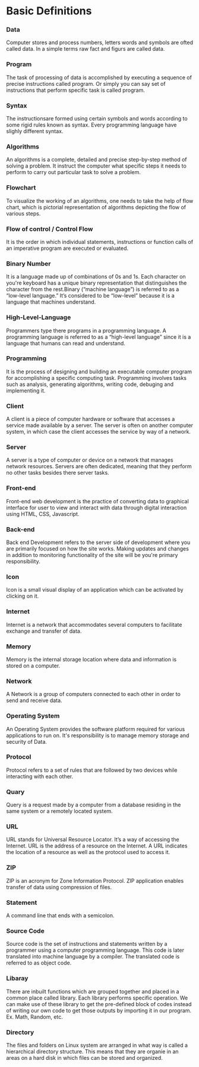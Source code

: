# Basic Definitions
### Data 
Computer stores and process numbers, letters words and symbols are ofted called data. In a simple terms raw fact and figurs are called data.
### Program
The task of processing of data is accomplished by executing a sequence of precise instructions called program.
Or simply you can say set of instructions that perform specific task is called program.
### Syntax
The instructionsare formed using certain symbols and words according to some rigid rules known as syntax.
Every programming language have slighly different syntax.
### Algorithms
An algorithms is a complete, detailed and precise step-by-step method of solving a problem. It instruct the computer what specific steps it needs to perform to carry out particular task to solve a problem.
### Flowchart
To visualize the working of an algorithms, one needs to take the help of flow chart, which is pictorial representation of algorithms depicting the flow of various steps.
### Flow of control / Control Flow
It is the order in which individual statements, instructions or function calls of an imperative program are executed or evaluated. 
### Binary Number
It is a language made up of combinations of 0s and 1s. Each character on you're keyboard has a unique binary representation that distinguishes the character from the rest.Binary (“machine language”) is referred to as a “low-level language.” It’s considered to be “low-level” because it is a language that machines understand.
### High-Level-Language 
Programmers type there programs in a programming language.
A programming language is referred to as a “high-level language” since it is a language that humans can read and understand.
### Programming
It is the process of designing and building an executable computer program for accomplishing a specific computing task. Programming involves tasks such as analysis, generating algorithms, writing code, debuging and implementing it.
### Client
A client is a piece of computer hardware or software that accesses a service made available by a server. The server is often on another computer system, in which case the client accesses the service by way of a network. 
### Server
A server is a type of computer or device on a network that manages network resources. Servers are often dedicated, meaning that they perform no other tasks besides there server tasks.
### Front-end
Front-end web development is the practice of converting data to graphical interface for user to view and interact with data through digital interaction using HTML, CSS, Javascript.
### Back-end
Back end Development refers to the server side of development where you are primarily focused on how the site works. Making updates and changes in addition to monitoring functionality of the site will be you're primary responsibility.
### Icon
Icon is a small visual display of an application which can be activated by clicking on it.
### Internet
Internet is a network that accommodates several computers to facilitate exchange and transfer of data.
### Memory
Memory is the internal storage location where data and information is stored on a computer.
### Network
A Network is a group of computers connected to each other in order to send and receive data.
### Operating System
An Operating System provides the software platform required for various applications to run on. It's responsibility is to manage memory storage and security of Data.
### Protocol
Protocol refers to a set of rules that are followed by two devices while interacting with each other.
### Quary
Query is a request made by a computer from a database residing in the same system or a remotely located system.
### URL
URL stands for Universal Resource Locator. It’s a way of accessing the Internet. URL is the address of a resource on the Internet. A URL indicates the location of a resource as well as the protocol used to access it. 
### ZIP
ZIP is an acronym for Zone Information Protocol. ZIP application enables transfer of data using compression of files.
### Statement
A command line that ends with a semicolon.
### Source Code
Source code is the set of instructions and statements written by a programmer using a computer programming language. This code is later translated into machine language by a compiler. The translated code is referred to as object code.
### Libaray
There are inbuilt functions which are grouped together and placed in a common place called library. Each library performs specific operation. We can make use of these library to get the pre-defined block of codes instead of writing our own code to get those outputs by importing it in our program. Ex. Math, Random, etc.
### Directory
The files and folders on Linux system are arranged in what way is called a hierarchical directory structure. This means that they are organie in an areas on a hard disk in which files can be stored and organized.
 
